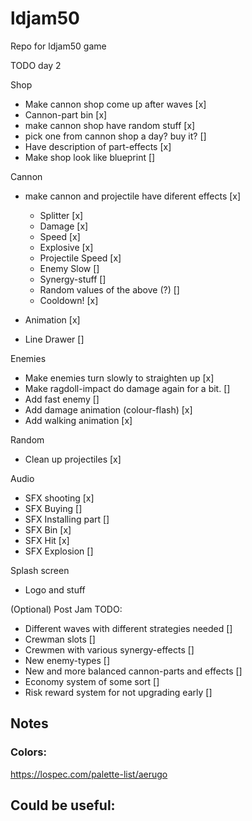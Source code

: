 # ldjam50
Repo for ldjam50 game

TODO day 2

Shop
- Make cannon shop come up after waves [x]
- Cannon-part bin [x]
- make cannon shop have random stuff [x]
- pick one from cannon shop a day? buy it? []
- Have description of part-effects [x]
- Make shop look like blueprint []

Cannon
- make cannon and projectile have diferent effects [x]
	- Splitter [x]
	- Damage [x]
	- Speed [x]
	- Explosive [x]
	- Projectile Speed [x]
	- Enemy Slow []
	- Synergy-stuff []
	- Random values of the above (?) []
	- Cooldown! [x]

- Animation [x]
- Line Drawer []

Enemies
- Make enemies turn slowly to straighten up [x]
- Make ragdoll-impact do damage again for a bit. []
- Add fast enemy []
- Add damage animation (colour-flash) [x]
- Add walking animation [x]

Random
- Clean up projectiles [x]

Audio
- SFX shooting [x]
- SFX Buying []
- SFX Installing part []
- SFX Bin [x]
- SFX Hit [x]
- SFX Explosion []

Splash screen
- Logo and stuff

(Optional) Post Jam TODO:
- Different waves with different strategies needed []
- Crewman slots []
- Crewmen with various synergy-effects []
- New enemy-types []
- New and more balanced cannon-parts and effects []
- Economy system of some sort []
- Risk reward system for not upgrading early []

## Notes
### Colors:
https://lospec.com/palette-list/aerugo

## Could be useful:
